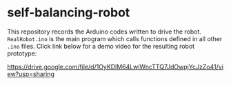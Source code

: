 # self-balancing-robot

This repository records the Arduino codes written to drive the robot. `RealRobot.ino` is the main program which calls functions defined in all other `.ino` files. Click link below for a demo video for the resulting robot prototype:

https://drive.google.com/file/d/1OyKDlM64LwiWncTTQ7JdOwpjYcJzZo41/view?usp=sharing
